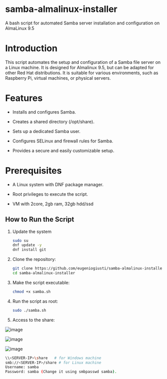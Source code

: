 # samba-almalinux-installer
A bash script for automated Samba server installation and configuration on AlmaLinux 9.5

# Introduction

This script automates the setup and configuration of a Samba file server on a Linux machine. It is designed for Almalinux 9.5, but can be adapted for other Red Hat distributions. It is suitable for various environments, such as Raspberry Pi, virtual machines, or physical servers.

# Features

- Installs and configures Samba.

- Creates a shared directory (/opt/share).

- Sets up a dedicated Samba user.

- Configures SELinux and firewall rules for Samba.

- Provides a secure and easily customizable setup.

# Prerequisites

- A Linux system with DNF package manager.

- Root privileges to execute the script.

- VM with 2core, 2gb ram, 32gb hdd/ssd


## How to Run the Script

1. Update the system
   ```bash
   sudo su
   dnf update -y
   dnf install git

2. Clone the repository:
   ```bash
   git clone https://github.com/eugeniogiusti/samba-almalinux-installer.git
   cd samba-almalinux-installer


3. Make the script executable:
   ```bash
   chmod +x samba.sh


4. Run the script as root:
   ```bash
   sudo ./samba.sh


5. Access to the share:

![image](https://github.com/user-attachments/assets/2ae12d3e-6083-4d9f-8aa3-10fc91fd546e)

![image](https://github.com/user-attachments/assets/d0895469-5af9-42ff-a812-a8255bd0a95b)

![image](https://github.com/user-attachments/assets/495f35c9-5d05-47de-a2f6-c748581ce73a)

   ```bash
   \\<SERVER-IP>\share   # for Windows machine
   smb://<SERVER-IP>/share # for Linux machine
   Username: samba
   Password: samba (Change it using smbpasswd samba).
   
